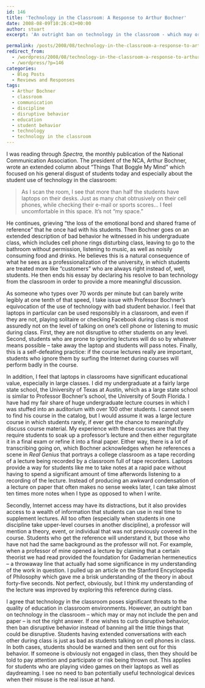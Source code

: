 ```yaml
---
id: 146
title: 'Technology in the Classroom: A Response to Arthur Bochner'
date: 2008-08-09T10:26:43+00:00
author: stuart
excerpt: 'An outright ban on technology in the classroom - which may or may not include the pen and paper - is not the right answer.  If one wishes to curb disruptive behavior, then ban disruptive behavior instead of banning all the little things that could be disruptive. '

permalink: /posts/2008/08/technology-in-the-classroom-a-response-to-arthur-bochner// 
redirect_from:
  - /wordpress/2008/08/technology-in-the-classroom-a-response-to-arthur-bochner/
  - /wordpress/?p=146
categories:
  - Blog Posts
  - Reviews and Responses
tags:
  - Arthur Bochner
  - classroom
  - communication
  - discipline
  - disruptive behavior
  - education
  - student behavior
  - technology
  - technology in the classroom
---
```

I was reading through _Spectra_, the monthly publication of the National Communication Association. The president of the NCA, Arthur Bochner, wrote an extended column about &#8220;Things That Boggle My Mind&#8221; which focused on his general disgust of students today and especially about the student use of technology in the classroom:

> As I scan the room, I see that more than half the students have laptops on their desks. Just as many chat obtrusively on their cell phones, while checking their e-mail or sports scores&#8230; I feel uncomfortable in this space. It&#8217;s not &#8220;my space.&#8221;

<!--more-->


  
He continues, grieving &#8220;the loss of the emotional bond and shared frame of reference&#8221; that he once had with his students. Then Bochner goes on an extended description of bad behavior he witnessed in his undergraduate class, which includes cell phone rings disturbing class, leaving to go to the bathroom without permission, listening to music, as well as noisily consuming food and drinks. He believes this is a natural consequence of what he sees as a professionalization of the university, in which students are treated more like &#8220;customers&#8221; who are always right instead of, well, students. He then ends his essay by declaring his resolve to ban technology from the classroom in order to provide a more meaningful discussion.

As someone who types over 70 words per minute but can barely write legibly at one tenth of that speed, I take issue with Professor Bochner&#8217;s equivocation of the use of technology with bad student behavior. I feel that laptops in particular can be used responsibly in a classroom, and even if they are not, playing solitaire or checking Facebook during class is most assuredly not on the level of talking on one&#8217;s cell phone or listening to music during class. First, they are not disruptive to other students on any level. Second, students who are prone to ignoring lectures will do so by whatever means possible &#8211; take away the laptop and students will pass notes. Finally, this is a self-defeating practice: if the course lectures really are important, students who ignore them by surfing the Internet during courses will perform badly in the course. 

In addition, I feel that laptops in classrooms have significant educational value, especially in large classes. I did my undergraduate at a fairly large state school, the University of Texas at Austin, which as a large state school is similar to Professor Bochner&#8217;s school, the University of South Florida. I have had my fair share of huge undergraduate lecture courses in which I was stuffed into an auditorium with over 100 other students. I cannot seem to find his course in the catalog, but I would assume it was a large lecture course in which students rarely, if ever get the chance to meaningfully discuss course material. My experience with these courses are that they require students to soak up a professor&#8217;s lecture and then either regurgitate it in a final exam or refine it into a final paper. Either way, there is a lot of transcribing going on, which Bochner acknowledges when he references a scene in _Real Genius_ that portrays a college classroom as a tape recording of a lecture being recorded by a classroom full of tape recorders. Laptops provide a way for students like me to take notes at a rapid pace without having to spend a significant amount of time afterwords listening to a recording of the lecture. Instead of producing an awkward condensation of a lecture on paper that often makes no sense weeks later, I can take almost ten times more notes when I type as opposed to when I write. 

Secondly, Internet access may have its distractions, but it also provides access to a wealth of information that students can use in real time to supplement lectures. All too often (especially when students in one discipline take upper-level courses in another discipline), a professor will mention a theory, event, or individual that was not previously covered in the course. Students who get the reference will understand it, but those who have not had the same background as the professor will not. For example, when a professor of mine opened a lecture by claiming that a certain theorist we had read provided the foundation for Gadamerian hermeneutics &#8211; a throwaway line that actually had some significance in my understanding of the work in question. I pulled up an article on the Stanford Encyclopedia of Philosophy which gave me a brisk understanding of the theory in about forty-five seconds. Not perfect, obviously, but I think my understanding of the lecture was improved by exploring this reference during class.

I agree that technology in the classroom poses significant threats to the quality of education in classroom environments. However, an outright ban on technology in the classroom &#8211; which may or may not include the pen and paper &#8211; is not the right answer. If one wishes to curb disruptive behavior, then ban disruptive behavior instead of banning all the little things that could be disruptive. Students having extended conversations with each other during class is just as bad as students talking on cell phones in class. In both cases, students should be warned and then sent out for this behavior. If someone is obviously not engaged in class, then they should be told to pay attention and participate or risk being thrown out. This applies for students who are playing video games on their laptops as well as daydreaming. I see no need to ban potentially useful technological devices when their misuse is the real issue at hand.